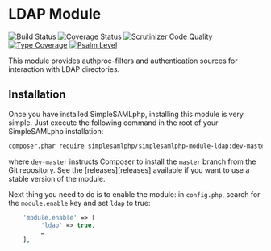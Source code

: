 # LDAP Module

![Build Status](https://github.com/simplesamlphp/simplesamlphp-module-ldap/workflows/CI/badge.svg?branch=master)
[![Coverage Status](https://codecov.io/gh/simplesamlphp/simplesamlphp-module-ldap/branch/master/graph/badge.svg)](https://codecov.io/gh/simplesamlphp/simplesamlphp-module-ldap)
[![Scrutinizer Code Quality](https://scrutinizer-ci.com/g/simplesamlphp/simplesamlphp-module-ldap/badges/quality-score.png?b=master)](https://scrutinizer-ci.com/g/simplesamlphp/simplesamlphp-module-ldap/?branch=master)
[![Type Coverage](https://shepherd.dev/github/simplesamlphp/simplesamlphp-module-ldap/coverage.svg)](https://shepherd.dev/github/simplesamlphp/simplesamlphp-module-ldap)
[![Psalm Level](https://shepherd.dev/github/simplesamlphp/simplesamlphp-module-ldap/level.svg)](https://shepherd.dev/github/simplesamlphp/simplesamlphp-module-ldap)

This module provides authproc-filters and authentication sources for interaction
with LDAP directories.

## Installation

Once you have installed SimpleSAMLphp, installing this module is very simple.
Just execute the following command in the root of your SimpleSAMLphp
installation:

```bash
composer.phar require simplesamlphp/simplesamlphp-module-ldap:dev-master
```

where `dev-master` instructs Composer to install the `master` branch from the
Git repository. See the [releases][releases]
available if you want to use a stable version of the module.

Next thing you need to do is to enable the module: in `config.php`,
search for the `module.enable` key and set `ldap` to true:

```php
    'module.enable' => [
         'ldap' => true,
         …
    ],
```
